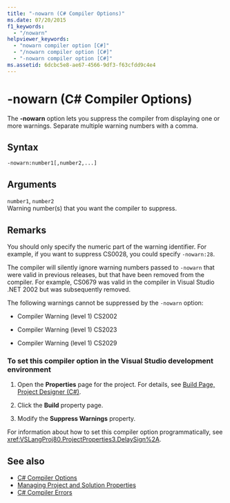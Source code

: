 ```yaml
---
title: "-nowarn (C# Compiler Options)"
ms.date: 07/20/2015
f1_keywords: 
  - "/nowarn"
helpviewer_keywords: 
  - "nowarn compiler option [C#]"
  - "/nowarn compiler option [C#]"
  - "-nowarn compiler option [C#]"
ms.assetid: 6dcbc5e8-ae67-4566-9df3-f63cfdd9c4e4
---
```

# -nowarn (C# Compiler Options)
The **-nowarn** option lets you suppress the compiler from displaying one or more warnings. Separate multiple warning numbers with a comma.  
  
## Syntax  
  
```console  
-nowarn:number1[,number2,...]  
```  
  
## Arguments  
 `number1`, `number2`  
 Warning number(s) that you want the compiler to suppress.  
  
## Remarks  
 You should only specify the numeric part of the warning identifier. For example, if you want to suppress CS0028, you could specify `-nowarn:28`.  
  
 The compiler will silently ignore warning numbers passed to `-nowarn` that were valid in previous releases, but that have been removed from the compiler. For example, CS0679 was valid in the compiler in Visual Studio .NET 2002 but was subsequently removed.  
  
 The following warnings cannot be suppressed by the `-nowarn` option:  
  
- Compiler Warning (level 1) CS2002  
  
- Compiler Warning (level 1) CS2023  
  
- Compiler Warning (level 1) CS2029  
  
### To set this compiler option in the Visual Studio development environment  
  
1. Open the **Properties** page for the project. For details, see [Build Page, Project Designer (C#)](/visualstudio/ide/reference/build-page-project-designer-csharp).  
  
2. Click the **Build** property page.  
  
3. Modify the **Suppress Warnings** property.  
  
 For information about how to set this compiler option programmatically, see <xref:VSLangProj80.ProjectProperties3.DelaySign%2A>.  
  
## See also

- [C# Compiler Options](../../../csharp/language-reference/compiler-options/index.md)
- [Managing Project and Solution Properties](/visualstudio/ide/managing-project-and-solution-properties)
- [C# Compiler Errors](../../../csharp/language-reference/compiler-messages/index.md)

